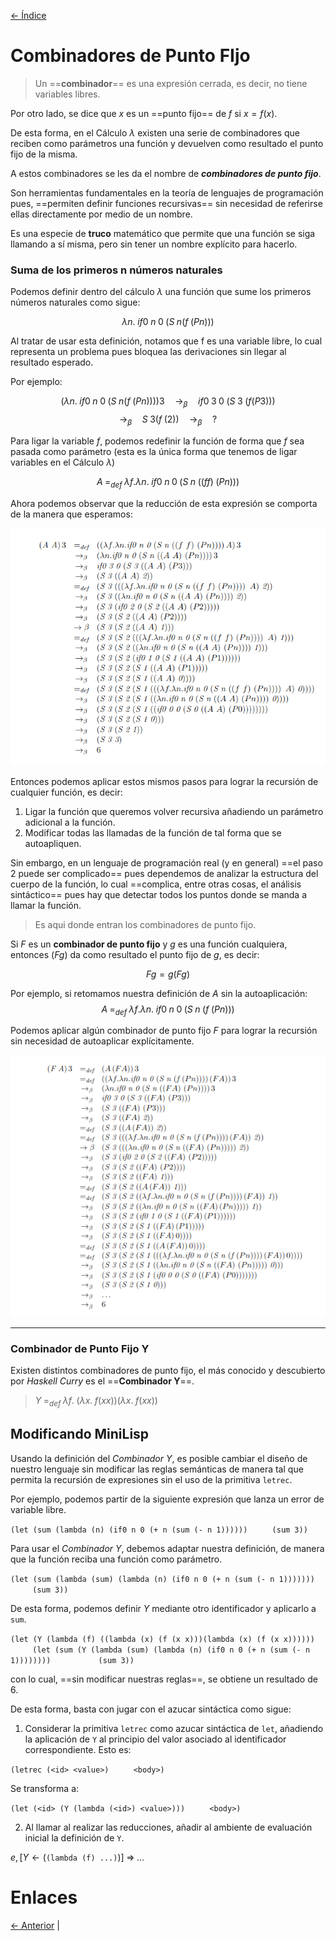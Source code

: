 [<- Índice](../LenguajesProgramacion.md)
# Combinadores de Punto FIjo

> Un ==**combinador**== es una expresión cerrada, es decir, no tiene variables libres.

Por otro lado, se dice que $x$ es un ==punto fijo== de $f$ si $x = f(x)$.

De esta forma, en el Cálculo $\lambda$ existen una serie de combinadores que reciben como parámetros una función y devuelven como resultado el punto fijo de la misma.

A estos combinadores se les da el nombre de ***combinadores de punto fijo***.

Son herramientas fundamentales en la teoría de lenguajes de programación pues, ==permiten definir funciones recursivas== sin necesidad de referirse ellas directamente por medio de un nombre.

Es una especie de **truco** matemático que permite que una función se siga llamando a sí misma, pero sin tener un nombre explícito para hacerlo.

### Suma de los primeros n números naturales

Podemos definir dentro del cálculo $\lambda$ una función que sume los primeros números naturales como sigue:

$$
\lambda n. \; if0 \; n \; 0 \; (S \; n (f \; (Pn)))
$$

Al tratar de usar esta definición, notamos que f es una variable libre, lo cual representa un problema pues bloquea las derivaciones sin llegar al resultado esperado.

Por ejemplo:

$$
(\lambda n. \; if0 \; n \; 0 \; (S \; n (f \; (Pn))))3 \quad \rightarrow_{\beta} \quad if0 \; 3 \; 0 \; (S \; 3 \; (f (P 3)))
$$
$$
\rightarrow_{\beta} \quad S \; 3 (f \; (2)) \quad \rightarrow_{\beta} \quad ?
$$

Para ligar la variable $f$, podemos redefinir la función de forma que $f$ sea pasada como parámetro (esta es la única forma que tenemos de ligar variables en el Cálculo $\lambda$)

$$
A \; =_{def} \; \lambda f. \lambda n. \; if0 \; n \; 0 \; (S \; n \; ((f f) \; (Pn)))
$$

Ahora podemos observar que la reducción de esta expresión se comporta de la manera que esperamos:

![combinadorPuntoFijo.png](imagenes/combinadorPuntoFijo.png)

Entonces podemos aplicar estos mismos pasos para lograr la recursión de cualquier función, es decir:

1. Ligar la función que queremos volver recursiva añadiendo un parámetro adicional a la función.
2. Modificar todas las llamadas de la función de tal forma que se autoapliquen.

Sin embargo, en un lenguaje de programación real (y en general) ==el paso 2 puede ser complicado== pues dependemos de analizar la estructura del cuerpo de la función, lo cual ==complica, entre otras cosas, el análisis sintáctico== pues hay que detectar todos los puntos donde se manda a llamar la función.

> Es aqui donde entran los combinadores de punto fijo.

Si $F$ es un **combinador de punto fijo** y $g$ es una función cualquiera, entonces $(Fg)$ da como resultado el punto fijo de $g$, es decir:

$$
Fg = g(Fg)
$$

Por ejemplo, si retomamos nuestra definición de $A$ sin la autoaplicación:
$$
A \; =_{def} \; \lambda f. \lambda n. \; if0 \; n \; 0 \; (S \; n \; (f \; (Pn)))
$$

Podemos aplicar algún combinador de punto fijo $F$ para lograr la recursión sin necesidad de autoaplicar explícitamente.

![combinadorRecursion.png](imagenes/combinadorRecursion.png)

---
### Combinador de Punto Fijo Y

Existen distintos combinadores de punto fijo, el más conocido y descubierto por *Haskell Curry* es el ==**Combinador Y**==.

> $Y \; =_{def} \; \lambda f. \; (\lambda x. \; f(xx))(\lambda x. \; f(xx))$

## Modificando MiniLisp

Usando la definición del *Combinador Y*, es posible cambiar el diseño de nuestro lenguaje sin modificar las reglas semánticas de manera tal que permita la recursión de expresiones sin el uso de la primitiva `letrec`.

Por ejemplo, podemos partir de la siguiente expresión que lanza un error de variable libre.

$\texttt{(let (sum (lambda (n) (if0 n 0 (+ n (sum (- n 1))))))}$
$\hspace{1cm}\texttt{(sum 3))}$

Para usar el *Combinador Y*, debemos adaptar nuestra definición, de manera que la función reciba una función como parámetro.

$\texttt{(let (sum (lambda (sum) (lambda (n) (if0 n 0 (+ n (sum (- n 1)))))))}$
$\hspace{1cm}\texttt{(sum 3))}$

De esta forma, podemos definir $Y$ mediante otro identificador y aplicarlo a $\texttt{sum}$.

$\texttt{(let (Y (lambda (f) ((lambda (x) (f (x x)))(lambda (x) (f (x x))))))}$
$\hspace{1cm}\texttt{(let (sum (Y (lambda (sum) (lambda (n) (if0 n 0 (+ n (sum (- n 1))))))))}$
$\hspace{2cm}\texttt{(sum 3))}$

con lo cual, ==sin modificar nuestras reglas==, se obtiene un resultado de $6$.

De esta forma, basta con jugar con el azucar sintáctica como sigue:

1. Considerar la primitiva `letrec` como azucar sintáctica de `let`, añadiendo la aplicación de $\texttt{Y}$ al principio del valor asociado al identificador correspondiente. Esto es:

$\texttt{(letrec (<id> <value>)}$
$\hspace{1cm}\texttt{<body>)}$

Se transforma a:

$\texttt{(let (<id> (Y (lambda (<id>) <value>)))}$
$\hspace{1cm}\texttt{<body>)}$

2. Al llamar al realizar las reducciones, añadir al ambiente de evaluación inicial la definición de $\texttt{Y}$.

$e,[Y \leftarrow (\texttt{(lambda (f) ...)})] \; \Rightarrow \; ...$

# Enlaces

[<- Anterior](LPNota21.md) |